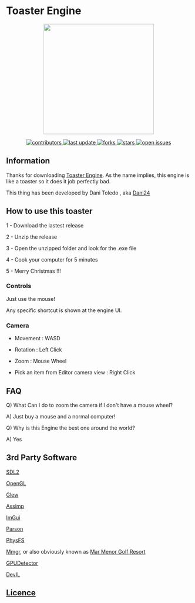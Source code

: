 # Toaster Engine

<div id="header" align="center">
  <img src="https://user-images.githubusercontent.com/79161140/192161224-a374e6b4-c0f1-47d2-9202-6a044b5bb32f.png" width="300"/>
  
  <p>
  <a href="https://github.com/Dani-24/Toaster_Engine/graphs/contributors">
    <img src="https://img.shields.io/github/contributors/Dani-24/Toaster_Engine" alt="contributors" />
  </a>
  <a href="">
    <img src="https://img.shields.io/github/last-commit/Dani-24/Toaster_Engine" alt="last update" />
  </a>
  <a href="https://github.com/Dani-24/Toaster_Engine/network/members">
    <img src="https://img.shields.io/github/forks/Dani-24/Toaster_Engine" alt="forks" />
  </a>
  <a href="https://github.com/Dani-24/Toaster_Engine/stargazers">
    <img src="https://img.shields.io/github/stars/Dani-24/Toaster_Engine" alt="stars" />
  </a>
  <a href="https://github.com/Dani-24/Toaster_Engine/issues/">
    <img src="https://img.shields.io/github/issues/Dani-24/Toaster_Engine" alt="open issues" />
  </a>
</p>
</div>

## Information

Thanks for downloading [Toaster Engine](https://github.com/Dani-24/Toaster_Engine). As the name implies, this engine is like a toaster so it does it job perfectly bad.

This thing has been developed by Dani Toledo , aka [Dani24](https://github.com/Dani-24)

## How to use this toaster

1 - Download the lastest release

2 - Unzip the release

3 - Open the unzipped folder and look for the .exe file

4 - Cook your computer for 5 minutes

5 - Merry Christmas !!!

### Controls

Just use the mouse!

Any specific shortcut is shown at the engine UI.

### Camera

* Movement : WASD

* Rotation : Left Click

* Zoom : Mouse Wheel

* Pick an item from Editor camera view : Right Click

## FAQ

Q) What Can I do to zoom the camera if I don't have a mouse wheel?

A) Just buy a mouse and a normal computer!

Q) Why is this Engine the best one around the world?

A) Yes

## 3rd Party Software

[SDL2](https://www.libsdl.org)

[OpenGL](https://www.opengl.org)

[Glew](https://glew.sourceforge.net)

[Assimp](https://github.com/assimp/assimp)

[ImGui](https://github.com/ocornut/imgui)

[Parson](https://github.com/kgabis/parson)

[PhysFS](https://icculus.org/physfs/)

[Mmgr](https://github.com/RIscRIpt/mmgr), or also obviously known as [Mar Menor Golf Resort](https://www.mmgr.info/es/)

[GPUDetector](https://www.intel.es/content/www/es/es/homepage.html)

[DevIL](https://openil.sourceforge.net)

## [Licence](https://github.com/Dani-24/Toaster_Engine/blob/main/LICENSE)
